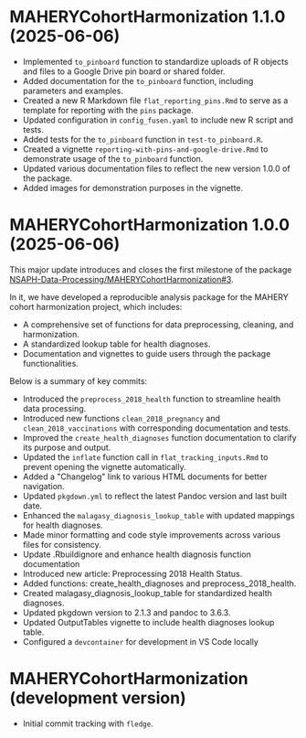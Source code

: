 <!-- NEWS.md is maintained by https://cynkra.github.io/fledge, do not edit -->

# MAHERYCohortHarmonization 1.1.0 (2025-06-06)

- Implemented `to_pinboard` function to standardize uploads of R objects and files to a Google Drive pin board or shared folder.
- Added documentation for the `to_pinboard` function, including parameters and examples.
- Created a new R Markdown file `flat_reporting_pins.Rmd` to serve as a template for reporting with the `pins` package.
- Updated configuration in `config_fusen.yaml` to include new R script and tests.
- Added tests for the `to_pinboard` function in `test-to_pinboard.R`.
- Created a vignette `reporting-with-pins-and-google-drive.Rmd` to demonstrate usage of the `to_pinboard` function.
- Updated various documentation files to reflect the new version 1.0.0 of the package.
- Added images for demonstration purposes in the vignette.


# MAHERYCohortHarmonization 1.0.0 (2025-06-06)

This major update introduces and closes the first milestone of the package [NSAPH-Data-Processing/MAHERYCohortHarmonization#3](https://github.com/NSAPH-Data-Processing/MAHERYCohortHarmonization/issues/3).

In it, we have developed a reproducible analysis package for the MAHERY cohort harmonization project, which includes:
- A comprehensive set of functions for data preprocessing, cleaning, and harmonization.
- A standardized lookup table for health diagnoses.
- Documentation and vignettes to guide users through the package functionalities.

Below is a summary of key commits:

- Introduced the `preprocess_2018_health` function to streamline health data processing.
- Introduced new functions `clean_2018_pregnancy` and `clean_2018_vaccinations` with corresponding documentation and tests.
- Improved the `create_health_diagnoses` function documentation to clarify its purpose and output.
- Updated the `inflate` function call in `flat_tracking_inputs.Rmd` to prevent opening the vignette automatically.
- Added a "Changelog" link to various HTML documents for better navigation.
- Updated `pkgdown.yml` to reflect the latest Pandoc version and last built date.
- Enhanced the `malagasy_diagnosis_lookup_table` with updated mappings for health diagnoses.
- Made minor formatting and code style improvements across various files for consistency.
- Update .Rbuildignore and enhance health diagnosis function documentation
- Introduced new article: Preprocessing 2018 Health Status.
- Added functions: create_health_diagnoses and preprocess_2018_health.
- Created malagasy_diagnosis_lookup_table for standardized health diagnoses.
- Updated pkgdown version to 2.1.3 and pandoc to 3.6.3.
- Updated OutputTables vignette to include health diagnoses lookup table.
- Configured a `devcontainer` for development in VS Code locally


# MAHERYCohortHarmonization (development version)

* Initial commit tracking with `fledge`.
